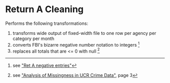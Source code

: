 # Return A Cleaning

Performs the following transformations:
1. transforms wide output of fixed-width file to one row per agency per category per month
2. converts FBI's bizarre negative number notation to integers [^1]
3. replaces all totals that are <= 0 with null [^2]

[^1]: see ["Ret A negative entries"](../../documents/Ret%20A%20negative%20entries.pdf)
[^2]: see ["Analysis of Missingness in UCR Crime Data"](../../documents/Analysis%20of%20Missingness%20in%20UCR%20Crime%20Data.pdf), page 3
